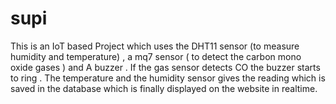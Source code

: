# supi

This is an IoT based Project which uses the DHT11 sensor (to measure humidity and temperature) , a mq7 sensor ( to detect the carbon mono oxide gases )  and A buzzer . If the gas sensor detects CO the buzzer starts to ring . The  temperature and the humidity sensor gives the reading which is saved in the database which is finally displayed on the website in realtime. 
